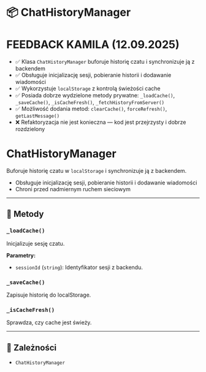 # 📦 ChatHistoryManager

FEEDBACK KAMILA (12.09.2025)
=============================
- ✅ Klasa `ChatHistoryManager` buforuje historię czatu i synchronizuje ją z backendem
- ✅ Obsługuje inicjalizację sesji, pobieranie historii i dodawanie wiadomości
- ✅ Wykorzystuje `localStorage` z kontrolą świeżości cache
- ✅ Posiada dobrze wydzielone metody prywatne: `_loadCache()`, `_saveCache()`, `_isCacheFresh()`, `_fetchHistoryFromServer()`
- ✅ Możliwość dodania metod: `clearCache()`, `forceRefresh()`, `getLastMessage()`
- ❌ Refaktoryzacja nie jest konieczna — kod jest przejrzysty i dobrze rozdzielony

ChatHistoryManager
==================
Buforuje historię czatu w `localStorage` i synchronizuje ją z backendem.
- Obsługuje inicjalizację sesji, pobieranie historii i dodawanie wiadomości
- Chroni przed nadmiernym ruchem sieciowym


---
## 🔧 Metody

### `_loadCache()`

Inicjalizuje sesję czatu.

**Parametry:**
- `sessionId` (`string`): Identyfikator sesji z backendu.

### `_saveCache()`

Zapisuje historię do localStorage.


### `_isCacheFresh()`

Sprawdza, czy cache jest świeży.


---
## 🔗 Zależności

- `ChatHistoryManager`